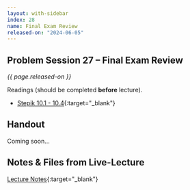 ```yaml
---
layout: with-sidebar
index: 28
name: Final Exam Review
released-on: "2024-06-05"
---
```


## Problem Session 27 – Final Exam Review

_{{ page.released-on }}_

Readings (should be completed **before** lecture). 
- [Stepik 10.1 - 10.4](https://stepik.org/lesson/567201/step/1?unit=561474){:target="_blank"}

## Handout

Coming soon...

## Notes & Files from Live-Lecture

[Lecture Notes](https://drive.google.com/drive/folders/19PAhAIJyTdhQpd8JF7ZFyxKPN-Kgn8RV?usp=sharing){:target="_blank"}
